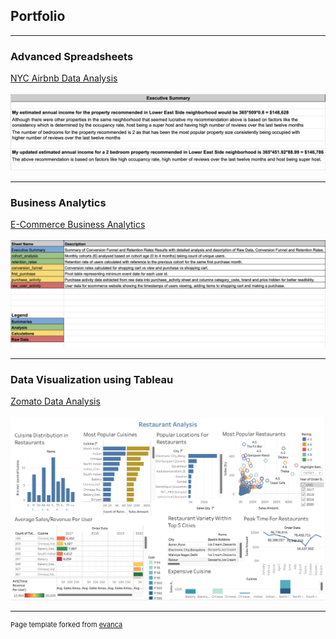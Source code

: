 ## Portfolio

---

### Advanced Spreadsheets 

[NYC Airbnb Data Analysis](/Advanced_Spreadsheets)
<br><br>
<img src="images/Advanced Spreadsheets.png?raw=true"/>

---

### Business Analytics

[E-Commerce Business Analytics](http://example.com/)
<br><br>
<img src="images/Business Analytics.png?raw=true"/>

---

### Data Visualization using Tableau

[Zomato Data Analysis](http://example.com/)
<br><br>
<img src="images/Restaurant Analysis.png?raw=true"/>


---
<p style="font-size:11px">Page template forked from <a href="https://github.com/evanca/quick-portfolio">evanca</a></p>
<!-- Remove above link if you don't want to attibute -->
